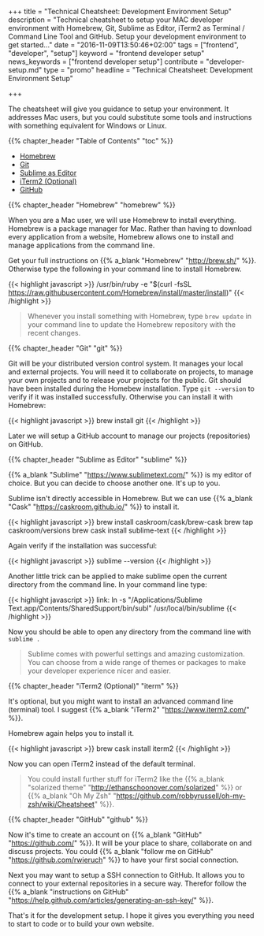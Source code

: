 +++
title = "Technical Cheatsheet: Development Environment Setup"
description = "Technical cheatsheet to setup your MAC developer environment with Homebrew, Git, Sublime as Editor, iTerm2 as Terminal / Command Line Tool and GitHub. Setup your development environment to get started..."
date = "2016-11-09T13:50:46+02:00"
tags = ["frontend", "developer", "setup"]
keyword = "frontend developer setup"
news_keywords = ["frontend developer setup"]
contribute = "developer-setup.md"
type = "promo"
headline = "Technical Cheatsheet: Development Environment Setup"

+++

The cheatsheet will give you guidance to setup your environment. It addresses Mac users, but you could substitute some tools and instructions with something equivalent for Windows or Linux.

{{% chapter_header "Table of Contents" "toc" %}}

* [Homebrew](#homebrew)
* [Git](#git)
* [Sublime as Editor](#sublime)
* [iTerm2 (Optional)](#iterm)
* [GitHub](#github)

{{% chapter_header "Homebrew" "homebrew" %}}

When you are a Mac user, we will use Homebrew to install everything. Homebrew is a package manager for Mac. Rather than having to download every application from a website, Homebrew allows one to install and manage applications from the command line.

Get your full instructions on {{% a_blank "Homebrew" "http://brew.sh/" %}}. Otherwise type the following in your command line to install Homebrew.

{{< highlight javascript >}}
/usr/bin/ruby -e "$(curl -fsSL https://raw.githubusercontent.com/Homebrew/install/master/install)"
{{< /highlight >}}

> Whenever you install something with Homebrew, type `brew update` in your command line to update the Homebrew repository with the recent changes.

{{% chapter_header "Git" "git" %}}

Git will be your distributed version control system. It manages your local and external projects. You will need it to collaborate on projects, to manage your own projects and to release your projects for the public. Git should have been installed during the Homebew installation. Type `git --version` to verify if it was installed successfully. Otherwise you can install it with Homebrew:

{{< highlight javascript >}}
brew install git
{{< /highlight >}}

Later we will setup a GitHub account to manage our projects (repositories) on GitHub.

{{% chapter_header "Sublime as Editor" "sublime" %}}

{{% a_blank "Sublime" "https://www.sublimetext.com/" %}} is my editor of choice. But you can decide to choose another one. It's up to you.

Sublime isn't directly accessible in Homebrew. But we can use {{% a_blank "Cask" "https://caskroom.github.io/" %}} to install it.

{{< highlight javascript >}}
brew install caskroom/cask/brew-cask
brew tap caskroom/versions
brew cask install sublime-text
{{< /highlight >}}

Again verify if the installation was successful:

{{< highlight javascript >}}
sublime --version
{{< /highlight >}}

Another little trick can be applied to make sublime open the current directory from the command line. In your command line type:

{{< highlight javascript >}}
link: ln -s "/Applications/Sublime Text.app/Contents/SharedSupport/bin/subl" /usr/local/bin/sublime
{{< /highlight >}}

Now you should be able to open any directory from the command line with `sublime .`

> Sublime comes with powerful settings and amazing customization. You can choose from a wide range of themes or packages to make your developer experience nicer and easier.

{{% chapter_header "iTerm2 (Optional)" "iterm" %}}

It's optional, but you might want to install an advanced command line (terminal) tool. I suggest {{% a_blank "iTerm2" "https://www.iterm2.com/" %}}.

Homebrew again helps you to install it.

{{< highlight javascript >}}
brew cask install iterm2
{{< /highlight >}}

Now you can open iTerm2 instead of the default terminal.

> You could install further stuff for iTerm2 like the {{% a_blank "solarized theme" "http://ethanschoonover.com/solarized" %}} or {{% a_blank "Oh My Zsh" "https://github.com/robbyrussell/oh-my-zsh/wiki/Cheatsheet" %}}.

{{% chapter_header "GitHub" "github" %}}

Now it's time to create an account on {{% a_blank "GitHub" "https://github.com/" %}}. It will be your place to share, collaborate on and discuss projects. You could {{% a_blank "follow me on GitHub" "https://github.com/rwieruch" %}} to have your first social connection.

Next you may want to setup a SSH connection to GitHub. It allows you to connect to your external repositories in a secure way. Therefor follow the {{% a_blank "instructions on GitHub" "https://help.github.com/articles/generating-an-ssh-key/" %}}.

That's it for the development setup. I hope it gives you everything you need to start to code or to build your own website.